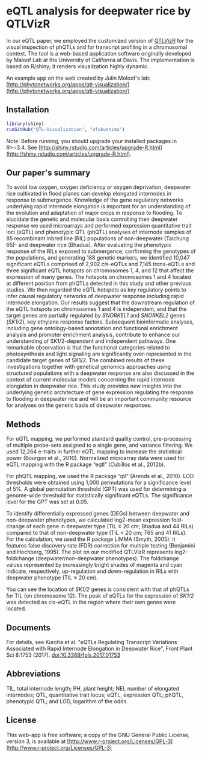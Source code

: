 eQTL analysis for deepwater rice by QTLVizR
========
In our eQTL paper, we employed the customized version of [QTLVizR](https://github.com/tiaho/QTL-Visualization) for the visual inspection of phQTLs and for transcript profiling in a chromosomal context. The tool is a web-based application software originally developed by Maloof Lab at the University of California at Davis. The implementation is based on R/shiny; it renders visualization highly dynamic. 

An example app on the web created by Julin Moloof's lab:
  [http://phytonetworks.org/apps/qtl-visualization/](http://phytonetworks.org/apps/qtl-visualization/)
  
  
Installation
------------
```R
library(shiny)
runGitHub("QTL-Visualization", "afukushima")
```

Note: Before running, you should upgrade your installed packages in R>=3.4. See [http://shiny.rstudio.com/articles/upgrade-R.html](http://shiny.rstudio.com/articles/upgrade-R.html).
  

Our paper's summary
------------
To avoid low oxygen, oxygen deficiency or oxygen deprivation, deepwater rice cultivated in flood planes can develop elongated internodes in response to submergence. Knowledge of the gene regulatory networks underlying rapid internode elongation is important for an understanding of the evolution and adaptation of major crops in response to flooding. To elucidate the genetic and molecular basis controlling their deepwater response we used microarrays and performed expression quantitative trait loci (eQTL) and phenotypic QTL (phQTL) analyses of internode samples of 85 recombinant inbred line (RIL) populations of non-deepwater (Taichung 65)- and deepwater rice (Bhadua). After evaluating the phenotypic response of the RILs exposed to submergence, confirming the genotypes of the populations, and generating 188 genetic markers, we identified 10,047 significant eQTLs comprised of 2,902 _cis_-eQTLs and 7,145 _trans_-eQTLs and three significant eQTL hotspots on chromosomes 1, 4, and 12 that affect the expression of many genes. The hotspots on chromosomes 1 and 4 located at different position from phQTLs detected in this study and other previous studies. We then regarded the eQTL hotspots as key regulatory points to infer causal regulatory networks of deepwater response including rapid internode elongation. Our results suggest that the downstream regulation of the eQTL hotspots on chromosomes 1 and 4 is independent, and that the target genes are partially regulated by _SNORKEL1_ and _SNORKEL2_ genes (_SK1/2_), key ethylene response factors. Subsequent bioinformatic analyses, including gene ontology-based annotation and functional enrichment analysis and promoter enrichment analysis, contribute to enhance our understanding of SK1/2-dependent and independent pathways. One remarkable observation is that the functional categories related to photosynthesis and light signaling are significantly over-represented in the candidate target genes of SK1/2. The combined results of these investigations together with genetical genomics approaches using structured populations with a deepwater response are also discussed in the context of current molecular models concerning the rapid internode elongation in deepwater rice. This study provides new insights into the underlying genetic architecture of gene expression regulating the response to flooding in deepwater rice and will be an important community resource for analyses on the genetic basis of deepwater responses.


Methods
------------
For eQTL mapping, we performed standard quality control, pre-processing of multiple probe-sets assigned to a single gene, and variance filtering. We used 12,264 e-traits in further eQTL mapping to increase the statistical power (Bourgon et al., 2010). Normalized microarray data were used for eQTL mapping with the R package “eqtl” (Cubillos et al., 2012b). 

For phQTL mapping, we used the R package “qtl” (Arends et al., 2010). LOD thresholds were obtained using 1,000 permutations for a significance level of 5%. A global permutation threshold (GPT) was used for determining a genome-wide threshold for statistically significant eQTLs. The significance level for the GPT was set at 0.05. 

To identify differentially expressed genes (DEGs) between deepwater and non-deepwater phenotypes, we calculated log2-mean expression fold-change of each gene in deepwater type (TIL ≥ 20 cm; Bhadua and 44 RILs) compared to that of non-deepwater type (TIL < 20 cm; T65 and 41 RILs). For the calculation, we used the R package LIMMA (Smyth, 2005); it features false discovery rate (FDR) correction for multiple testing (Benjamini and Hochberg, 1995). The plot on our modified QTLVizR represents log2-foldchange (deepwater/non-deepwater phenotypes). The foldchange values represented by increasingly bright shades of magenta and cyan indicate, respectively, up-regulation and down-regulation in RILs with deepwater phenotype (TIL ≥ 20 cm).

You can see the location of _SK1/2_ genes is consistent with that of phQTLs for TIL (on chromosome 12). The peak of eQTLs for the expression of _SK1/2_ was detected as cis-eQTL in the region where their own genes were located.


Documents
------------
For details, see Kuroha et al. "eQTLs Regulating Transcript Variations Associated with Rapid Internode Elongation in Deepwater Rice", Front Plant Sci 8:1753 (2017). [doi:10.3389/fpls.2017.01753](https://doi.org/10.3389/fpls.2017.01753)


Abbreviations
------------
TIL, total internode length; PH, plant height; NEI, number of elongated internodes; QTL, quantitative trait locus; eQTL, expression QTL; phQTL, phenotypic QTL; and LOD, logarithm of the odds.


License
------------
This web-app is free software; a copy of the GNU General Public License, version 3, is available at [http://www.r-project.org/Licenses/GPL-3](http://www.r-project.org/Licenses/GPL-3)
